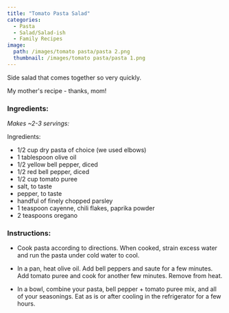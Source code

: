 ```yaml
---
title: "Tomato Pasta Salad"
categories:
  - Pasta
  - Salad/Salad-ish
  - Family Recipes
image:
  path: /images/tomato pasta/pasta 2.png
  thumbnail: /images/tomato pasta/pasta 1.png
---
```


Side salad that comes together so very quickly.

My mother's recipe - thanks, mom!

### Ingredients:

_Makes ~2-3 servings:_

Ingredients:
* 1/2 cup dry pasta of choice (we used elbows)
* 1 tablespoon olive oil 
* 1/2 yellow bell pepper, diced
* 1/2 red bell pepper, diced
* 1/2 cup tomato puree
* salt, to taste
* pepper, to taste
* handful of finely chopped parsley
* 1 teaspoon cayenne, chili flakes, paprika powder
* 2 teaspoons oregano


### Instructions:

* Cook pasta according to directions. When cooked, strain excess water and run the pasta under cold water to cool.

* In a pan, heat olive oil. Add bell peppers and saute for a few minutes. Add tomato puree and cook for another few minutes. Remove from heat.

* In a bowl, combine your pasta, bell pepper + tomato puree mix, and all of your seasonings. Eat as is or after cooling in the refrigerator for a few hours. 

